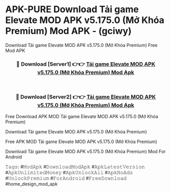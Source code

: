 # APK-PURE Download Tải game Elevate MOD APK v5.175.0 (Mở Khóa Premium) Mod APK - (gciwy)
Download Tải game Elevate MOD APK v5.175.0 (Mở Khóa Premium) Free Mod APK

<div align="center">
<h3>🔴 Download [Server1] 👉👉 <a href="https://apk-comot.site?title=Tải_game_Elevate_MOD_APK_v5.175.0_(Mở_Khóa_Premium)">Tải game Elevate MOD APK v5.175.0 (Mở Khóa Premium) Mod Apk</a></h3><br>

<h3>🔴 Download [Server2] 👉👉 <a href="https://apk-comot.site?title=Tải_game_Elevate_MOD_APK_v5.175.0_(Mở_Khóa_Premium)">Tải game Elevate MOD APK v5.175.0 (Mở Khóa Premium) Mod Apk</a></h3>
</div>


Free Download APK MOD Tải game Elevate MOD APK v5.175.0 (Mở Khóa Premium)

Download Tải game Elevate MOD APK v5.175.0 (Mở Khóa Premium) 

Free APK MOD Tải game Elevate MOD APK v5.175.0 (Mở Khóa Premium) 

Download Tải game Elevate MOD APK v5.175.0 (Mở Khóa Premium) Mod For Android

𝚃𝚊𝚐𝚜: #𝙼𝚘𝚍𝙰𝚙𝚔 #𝙳𝚘𝚠𝚗𝚕𝚘𝚊𝚍𝙼𝚘𝚍𝙰𝚙𝚔 #𝙰𝚙𝚔𝙻𝚊𝚝𝚎𝚜𝚝𝚅𝚎𝚛𝚜𝚒𝚘𝚗 #𝙰𝚙𝚔𝚄𝚗𝚕𝚒𝚖𝚒𝚝𝚎𝚍𝙼𝚘𝚗𝚎𝚢 #𝙰𝚙𝚔𝚄𝚗𝚕𝚘𝚌𝚔𝙰𝚕𝚕 #𝙰𝚙𝚔𝙽𝚘𝙰𝚍𝚜 #𝚄𝚗𝚕𝚘𝚌𝚔𝙿𝚛𝚎𝚖𝚒𝚞𝚖 #𝙵𝚘𝚛𝙰𝚗𝚍𝚛𝚘𝚒𝚍 #𝙵𝚛𝚎𝚎𝙳𝚘𝚠𝚗𝚕𝚘𝚊𝚍 #home_design_mod_apk